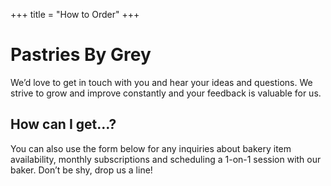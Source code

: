 +++
title = "How to Order"
+++

# Pastries By Grey

We’d love to get in touch with you and hear your ideas and questions. We strive to grow and improve constantly and your feedback is valuable for us.

## How can I get…?

You can also use the form below for any inquiries about bakery item availability, monthly subscriptions and scheduling a 1-on-1 session with our baker. Don’t be shy, drop us a line!
